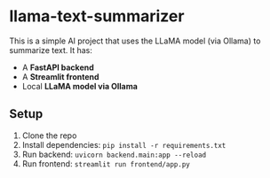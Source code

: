 # llama-text-summarizer

This is a simple AI project that uses the LLaMA model (via Ollama) to summarize text.
It has:
- A **FastAPI backend**
- A **Streamlit frontend**
- Local **LLaMA model via Ollama**
## Setup
1. Clone the repo
2. Install dependencies: `pip install -r requirements.txt`
3. Run backend: `uvicorn backend.main:app --reload`
4. Run frontend: `streamlit run frontend/app.py`

